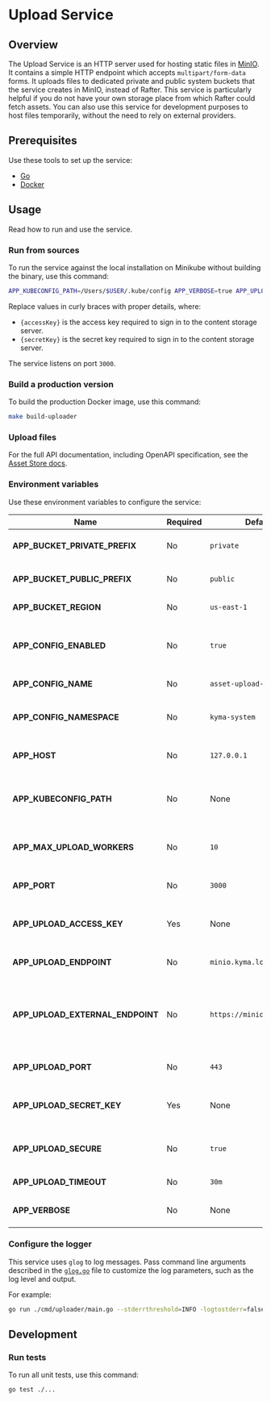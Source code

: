 # Upload Service

## Overview

The Upload Service is an HTTP server used for hosting static files in [MinIO](https://min.io/). It contains a simple HTTP endpoint which accepts `multipart/form-data` forms. It uploads files to dedicated private and public system buckets that the service creates in MinIO, instead of Rafter. This service is particularly helpful if you do not have your own storage place from which Rafter could fetch assets. You can also use this service for development purposes to host files temporarily, without the need to rely on external providers.

## Prerequisites

Use these tools to set up the service:

- [Go](https://golang.org)
- [Docker](https://www.docker.com/)

## Usage

Read how to run and use the service.

### Run from sources

To run the service against the local installation on Minikube without building the binary, use this command:

```bash
APP_KUBECONFIG_PATH=/Users/$USER/.kube/config APP_VERBOSE=true APP_UPLOAD_ACCESS_KEY={accessKey} APP_UPLOAD_SECRET_KEY={secretKey} go run ./cmd/uploader/main.go
```

Replace values in curly braces with proper details, where:

- `{accessKey}` is the access key required to sign in to the content storage server.
- `{secretKey}` is the secret key required to sign in to the content storage server.

The service listens on port `3000`.

### Build a production version

To build the production Docker image, use this command:

```bash
make build-uploader
```

### Upload files

For the full API documentation, including OpenAPI specification, see the [Asset Store docs](https://kyma-project.io/docs/master/components/asset-store#details-asset-upload-service).

### Environment variables

Use these environment variables to configure the service:

| Name | Required | Default | Description |
|------|----------|---------|-------------|
| **APP_BUCKET_PRIVATE_PREFIX** | No | `private` | The prefix of the private system bucket |
| **APP_BUCKET_PUBLIC_PREFIX** | No | `public` | The prefix of the public system bucket |
| **APP_BUCKET_REGION** | No | `us-east-1` | The region of system buckets |
| **APP_CONFIG_ENABLED** | No | `true` | The toggle used to save and load the configuration using the ConfigMap resource |
| **APP_CONFIG_NAME** | No | `asset-upload-service` | The name of the ConfigMap resource |
| **APP_CONFIG_NAMESPACE** | No | `kyma-system` | The Namespace in which the ConfigMap resource is created |
| **APP_HOST** | No | `127.0.0.1` | The host on which the HTTP server listens |
| **APP_KUBECONFIG_PATH** | No | None | The path to the kubeconfig file, needed to run the service outside of a cluster |
| **APP_MAX_UPLOAD_WORKERS** | No | `10` | The maximum number of concurrent upload workers |
| **APP_PORT** | No | `3000` | The port on which the HTTP server listens |
| **APP_UPLOAD_ACCESS_KEY** | Yes | None | The access key required to sign in to the content storage server |
| **APP_UPLOAD_ENDPOINT** | No | `minio.kyma.local` | The address of the content storage server |
| **APP_UPLOAD_EXTERNAL_ENDPOINT** | No | `https://minio.kyma.local` | The external address of the content storage server. If not set, the system uses the `APP_UPLOAD_ENDPOINT` variable. |
| **APP_UPLOAD_PORT** | No | `443` | The port on which the content storage server listens |
| **APP_UPLOAD_SECRET_KEY** | Yes | None | The secret key required to sign in to the content storage server |
| **APP_UPLOAD_SECURE** | No | `true` | The HTTPS connection with the content storage server |
| **APP_UPLOAD_TIMEOUT** | No | `30m` | The file upload timeout |
| **APP_VERBOSE** | No | None | The toggle used to enable detailed logs in the service |

### Configure the logger

This service uses `glog` to log messages. Pass command line arguments described in the [`glog.go`](https://github.com/golang/glog/blob/master/glog.go) file to customize the log parameters, such as the log level and output.

For example:
```bash
go run ./cmd/uploader/main.go --stderrthreshold=INFO -logtostderr=false
```

## Development

### Run tests

To run all unit tests, use this command:

```bash
go test ./...
```
